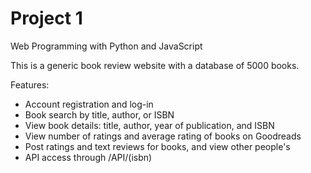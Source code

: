 # Project 1

Web Programming with Python and JavaScript

This is a generic book review website with a database of 5000 books.

Features:
- Account registration and log-in
- Book search by title, author, or ISBN
- View book details: title, author, year of publication, and ISBN
- View number of ratings and average rating of books on Goodreads
- Post ratings and text reviews for books, and view other people's
- API access through /API/(isbn)
